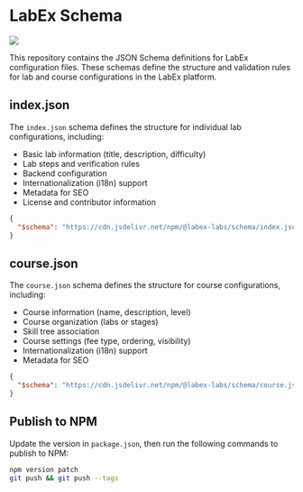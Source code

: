 # LabEx Schema

[![](https://data.jsdelivr.com/v1/package/gh/labex-labs/schema/badge)](https://www.jsdelivr.com/package/gh/labex-labs/schema)

This repository contains the JSON Schema definitions for LabEx configuration files. These schemas define the structure and validation rules for lab and course configurations in the LabEx platform.

## index.json

The `index.json` schema defines the structure for individual lab configurations, including:

- Basic lab information (title, description, difficulty)
- Lab steps and verification rules
- Backend configuration
- Internationalization (i18n) support
- Metadata for SEO
- License and contributor information

```json
{
  "$schema": "https://cdn.jsdelivr.net/npm/@labex-labs/schema/index.json"
}
```

## course.json

The `course.json` schema defines the structure for course configurations, including:

- Course information (name, description, level)
- Course organization (labs or stages)
- Skill tree association
- Course settings (fee type, ordering, visibility)
- Internationalization (i18n) support
- Metadata for SEO

```json
{
  "$schema": "https://cdn.jsdelivr.net/npm/@labex-labs/schema/course.json"
}
```

## Publish to NPM

Update the version in `package.json`, then run the following commands to publish to NPM:

```bash
npm version patch
git push && git push --tags
```
